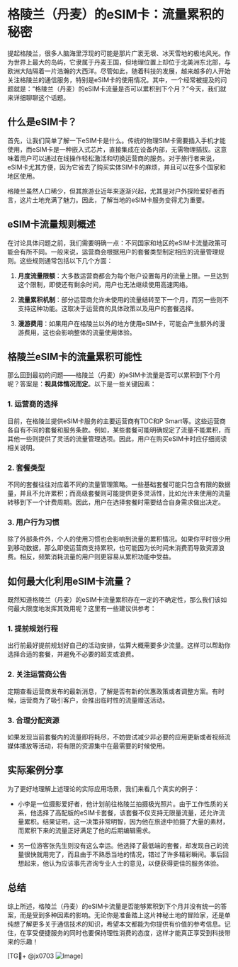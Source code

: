 # 格陵兰（丹麦）的eSIM卡：流量累积的秘密

提起格陵兰，很多人脑海里浮现的可能是那片广袤无垠、冰天雪地的极地风光。作为世界上最大的岛屿，它隶属于丹麦王国，但地理位置上却位于北美洲东北部，与欧洲大陆隔着一片浩瀚的大西洋。尽管如此，随着科技的发展，越来越多的人开始关注格陵兰的通信服务，特别是eSIM卡的使用情况。其中，一个经常被提及的问题就是：“格陵兰（丹麦）的eSIM卡流量是否可以累积到下个月？”今天，我们就来详细聊聊这个话题。

## 什么是eSIM卡？

首先，让我们简单了解一下eSIM卡是什么。传统的物理SIM卡需要插入手机才能使用，而eSIM卡是一种嵌入式芯片，直接集成在设备内部，无需物理插拔。这意味着用户可以通过在线操作轻松激活和切换运营商的服务。对于旅行者来说，eSIM卡尤其方便，因为它省去了购买实体SIM卡的麻烦，并且可以在多个国家和地区使用。

格陵兰虽然人口稀少，但其旅游业近年来逐渐兴起，尤其是对户外探险爱好者而言，这片土地充满了魅力。因此，了解当地的eSIM卡服务变得尤为重要。

## eSIM卡流量规则概述

在讨论具体问题之前，我们需要明确一点：不同国家和地区的eSIM卡流量政策可能会有所不同。一般来说，运营商会根据用户的套餐类型制定相应的流量管理规则。这些规则通常包括以下几个方面：

1. **月度流量限额**：大多数运营商都会为每个账户设置每月的流量上限。一旦达到这个限制，即使还有剩余时间，用户也无法继续使用高速网络。
   
2. **流量累积机制**：部分运营商允许未使用的流量结转至下一个月，而另一些则不支持这种功能。这取决于运营商的具体政策以及用户的套餐选择。

3. **漫游费用**：如果用户在格陵兰以外的地方使用eSIM卡，可能会产生额外的漫游费用，这也会影响整体的流量使用体验。

## 格陵兰eSIM卡的流量累积可能性

那么回到最初的问题——格陵兰（丹麦）的eSIM卡流量是否可以累积到下个月呢？答案是：**视具体情况而定**。以下是一些关键因素：

### 1. 运营商的选择
目前，在格陵兰提供eSIM卡服务的主要运营商有TDC和P Smart等。这些运营商各自有不同的套餐和服务条款。例如，某些套餐可能明确规定了流量不能累积，而其他一些则提供了灵活的流量管理选项。因此，用户在购买eSIM卡时应仔细阅读相关说明。

### 2. 套餐类型
不同的套餐往往对应着不同的流量管理策略。一些基础套餐可能只包含有限的数据量，并且不允许累积；而高级套餐则可能提供更多灵活性，比如允许未使用的流量转移到下一个计费周期。因此，用户在选择套餐时需要结合自身需求做出决定。

### 3. 用户行为习惯
除了外部条件外，个人的使用习惯也会影响到流量的累积情况。如果你平时很少用到移动数据，那么即使运营商支持累积，也可能因为长时间未消费而导致资源浪费。相反，频繁消耗流量的用户则更容易从累积功能中受益。

## 如何最大化利用eSIM卡流量？

既然知道格陵兰（丹麦）的eSIM卡流量累积存在一定的不确定性，那么我们该如何最大限度地发挥其效用呢？这里有一些建议供参考：

### 1. 提前规划行程
出行前最好提前规划好自己的活动安排，估算大概需要多少流量。这样可以帮助你选择合适的套餐，并避免不必要的超支或浪费。

### 2. 关注运营商公告
定期查看运营商发布的最新消息，了解是否有新的优惠政策或者调整方案。有时候，运营商为了吸引客户，会推出临时性的流量赠送活动。

### 3. 合理分配资源
如果发现当前套餐内的流量即将耗尽，不妨尝试减少非必要的应用更新或者视频流媒体播放等活动，将有限的资源集中在最需要的时候使用。

## 实际案例分享

为了更好地理解上述理论的实际应用场景，我们来看几个真实的例子：

- 小李是一位摄影爱好者，他计划前往格陵兰拍摄极光照片。由于工作性质的关系，他选择了高配版的eSIM卡套餐，该套餐不仅支持无限量流量，还允许流量累积。结果证明，这一决策非常明智，因为他在旅途中拍摄了大量的素材，而累积下来的流量正好满足了他的后期编辑需求。

- 另一位游客张先生则没有这么幸运。他选择了最低端的套餐，却发现自己的流量很快就用完了，而且由于不熟悉当地的情况，错过了许多精彩瞬间。事后回想起来，他认为应该事先咨询专业人士的意见，以便获得更佳的服务体验。

## 总结

综上所述，格陵兰（丹麦）的eSIM卡流量是否能够累积到下个月并没有统一的答案，而是受到多种因素的影响。无论你是准备踏上这片神秘土地的冒险家，还是单纯想了解更多关于通信技术的知识，希望本文都能为你提供有价值的参考信息。记住，在享受便捷服务的同时也要保持理性消费的态度，这样才能真正享受到科技带来的乐趣！

[TG💪+ @jx0703 ![Image](https://github.com/user-attachments/assets/dbca1d08-cadb-493c-b0ec-ad6f7a83f270)]